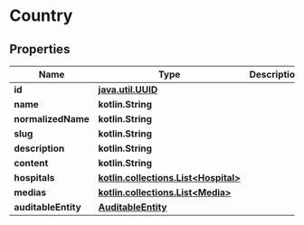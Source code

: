 
# Country

## Properties
Name | Type | Description | Notes
------------ | ------------- | ------------- | -------------
**id** | [**java.util.UUID**](java.util.UUID.md) |  |  [optional]
**name** | **kotlin.String** |  |  [optional]
**normalizedName** | **kotlin.String** |  |  [optional]
**slug** | **kotlin.String** |  |  [optional]
**description** | **kotlin.String** |  |  [optional]
**content** | **kotlin.String** |  |  [optional]
**hospitals** | [**kotlin.collections.List&lt;Hospital&gt;**](Hospital.md) |  |  [optional]
**medias** | [**kotlin.collections.List&lt;Media&gt;**](Media.md) |  |  [optional]
**auditableEntity** | [**AuditableEntity**](AuditableEntity.md) |  |  [optional]



